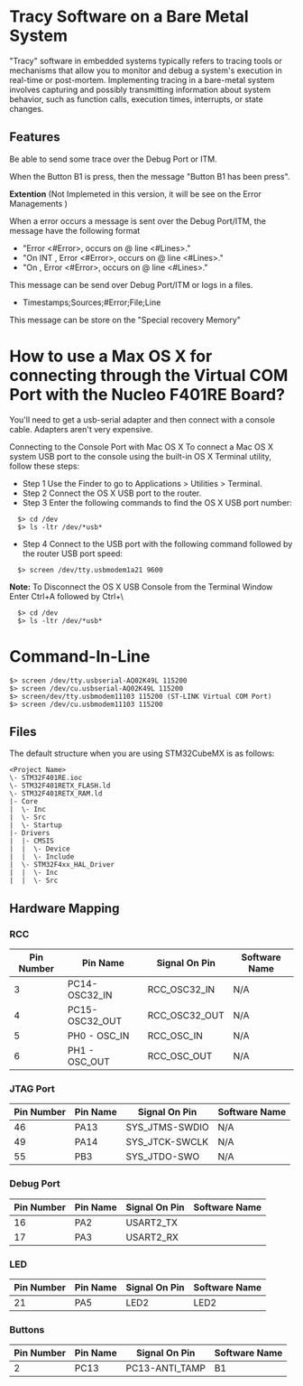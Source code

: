 # Tracy Software on a Bare Metal System

"Tracy" software in embedded systems typically refers to tracing tools or mechanisms that allow you to monitor and debug a system's execution in real-time or post-mortem. Implementing tracing in a bare-metal system involves capturing and possibly transmitting information about system behavior, such as function calls, execution times, interrupts, or state changes.

## Features

Be able to send some trace over the Debug Port or ITM.

When the Button B1 is press, then the message "Button B1 has been press".

**Extention** (Not Implemeted in this version, it will be see on the Error Managements )

When a error occurs a message is sent over the Debug Port/ITM, the message have the following format

- "Error <#Error>, occurs on <fileName> @ line <#Lines>."
- "On INT <InterruptionShortName>, Error <#Error>, occurs on <fileName> @ line <#Lines>."
- "On <TaskName>, Error <#Error>, occurs on <fileName> @ line <#Lines>."

This message can be send over Debug Port/ITM or logs in a files.

- Timestamps;Sources;#Error;File;Line

This message can be store on the "Special recovery Memory"

# How to use a Max OS X for connecting through the Virtual COM Port with the Nucleo F401RE Board?

You'll need to get a usb-serial adapter and then connect with a console cable. Adapters aren't very expensive.

Connecting to the Console Port with Mac OS X
To connect a Mac OS X system USB port to the console using the built-in OS X Terminal utility, follow these steps:

- Step 1 Use the Finder to go to Applications > Utilities > Terminal.
- Step 2 Connect the OS X USB port to the router.
- Step 3 Enter the following commands to find the OS X USB port number:

```shell
  $> cd /dev
  $> ls -ltr /dev/*usb*
```
 

- Step 4 Connect to the USB port with the following command followed by the router USB port speed:

```shell
  $> screen /dev/tty.usbmodem1a21 9600
```
**Note:**
To Disconnect the OS X USB Console from the Terminal Window
Enter Ctrl+A followed by Ctrl+\

```shell
  $> cd /dev
  $> ls -ltr /dev/*usb*
```

# Command-In-Line

```shell
$> screen /dev/tty.usbserial-AQ02K49L 115200
$> screen /dev/cu.usbserial-AQ02K49L 115200
$> screen/dev/tty.usbmodem11103 115200 (ST-LINK Virtual COM Port)
$> screen /dev/cu.usbmodem11103 115200
```
## Files

The default structure when you are using STM32CubeMX is as follows: 

```
<Project Name>
\- STM32F401RE.ioc
\- STM32F401RETX_FLASH.ld
\- STM32F401RETX_RAM.ld
|- Core
|  \- Inc
|  \- Src
|  \- Startup 
|- Drivers
|  |- CMSIS
|  |  \- Device
|  |  \- Include
|  \- STM32F4xx_HAL_Driver
|  |  \- Inc
|  |  \- Src
```

## Hardware Mapping

### RCC

|Pin Number     |  Pin Name        | Signal On Pin   | Software Name  |
| ------------- | ------------- |------------------- |-------------   |
|3              |PC14-OSC32_IN  |RCC_OSC32_IN        | N/A            |
|4              |PC15-OSC32_OUT |RCC_OSC32_OUT       | N/A            |
|5              |PH0 - OSC_IN   |RCC_OSC_IN          | N/A            |
|6              |PH1 - OSC_OUT  |RCC_OSC_OUT         | N/A            |

### JTAG Port

|Pin Number  |  Pin Name     | Signal On Pin | Software Name  |
| ------------- | ------------- |------------- |-------------   |
|46           | PA13          |SYS_JTMS-SWDIO |N/A            |
|49           | PA14          |SYS_JTCK-SWCLK |N/A            |
|55           | PB3           |SYS_JTDO-SWO   |N/A            |

### Debug Port

|Pin Number  |  Pin Name     | Signal On Pin | Software Name  |
| ------------- | ------------- |------------- |-------------   |
|16           | PA2           |USART2_TX      |
|17           | PA3           |USART2_RX      |

### LED

|Pin Number  |  Pin Name     | Signal On Pin |  Software Name  |
| ------------- | ------------- |------------- |-------------   |
|21           | PA5           | LED2          | LED2

### Buttons

|Pin Number  |  Pin Name     | Signal On Pin |  Software Name  |
| ------------- | ------------- |------------- | -------------   |
|2            | PC13          | PC13-ANTI_TAMP| B1 |
